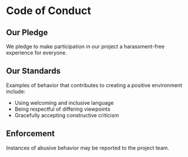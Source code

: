 # Code of Conduct

## Our Pledge

We pledge to make participation in our project a harassment-free experience for everyone.

## Our Standards

Examples of behavior that contributes to creating a positive environment include:
- Using welcoming and inclusive language
- Being respectful of differing viewpoints
- Gracefully accepting constructive criticism

## Enforcement

Instances of abusive behavior may be reported to the project team.
